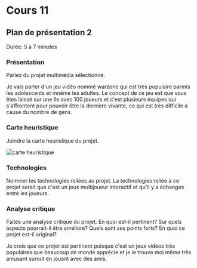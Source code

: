 # Cours 11
## Plan de présentation 2 
Durée: 5 à 7 minutes
### Présentation
Parlez du projet multimédia sélectionné.

Je vais parler d'un jeu vidéo nommé warzone qui est très populaire parmis les adolescents et mnême les adultes. Le concept de ce jeu est que vous êtes laissé sur une île avec 100 joueurs et c'est plusieurs équipes qui s'affrontent pour pouvoir être la dernière vivante, ce qui est très difficile à cause du nombre de gens.

### Carte heuristique
Joindre la carte heuristique du projet.

![carte heuristique](https://user-images.githubusercontent.com/89609465/145362889-4b58f3bd-037e-40cc-b027-8c0fb0dec284.PNG)


### Technologies
Nommer les technologies reliées au projet. 
La technologies reliée à ce projet serait que c'est un jeux multijoueur interactif et qu'il y a échanges entre les joueurs.

### Analyse critique
Faites une analyse critique du projet. En quoi est-il pertinent? Sur quels aspects pourrait-il être amélioré? Quels sont ses points forts? En quoi ce projet est-il original? 

Je crois que ce projet est pertinent puisque c'est un jeux vidéos très populaires que beaucoup de monde apprécie et je le trouve moi même très amusant surout en jouant avec des amis.
